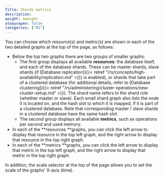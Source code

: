 ```yaml
---
Title: Shards metrics
description:
weight: $weight
alwaysopen: false
categories: ["RS"]
---
```

You can choose which resource(s) and metric(s) are shown in each of the
two detailed graphs at the top of the page, as follows:

- Below the top two graphs there are two groups of smaller graphs:
  - The first group displays all available **resources**: the
        database itself, and each of the database shards. These can be
        master shards, slave shards (if [Database
        replication]({{< relref "/rs/concepts/high-availability/replication.md" >}}) is
        enabled), or shards that take part of a clustered database (for
        additional details, refer to [Database
        clustering]({{< relref "/rs/administering/cluster-operations/new-cluster-setup.md" >}}).
        The shard name refers to the shard role (whether master or
        slave).
        Each small shard graph also lists the node it is located on, and
        the hash slot to which it is mapped, if it is part of a
        clustered database.
        Note that corresponding master / slave shards in a clustered
        database have the same hash slot.
  - The second group displays all available **metrics**, such as
        operations per second and used memory.
- In each of the **resources **graphs, you can click the left arrow to
    display that resource in the top left graph, and the right arrow to
    display that resource in the top right graph.
- In each of the **metrics **graphs, you can click the left arrow to
    display that metric in the top left graph, and the right arrow to
    display that metric in the top right graph.

In addition, the scale selector at the top of the page allows you to set
the scale of the graphs' X-axis (time).
